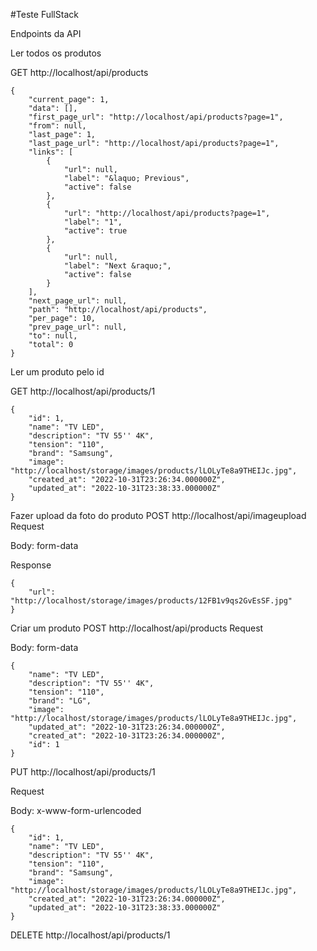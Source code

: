 #Teste FullStack

Endpoints da API

Ler todos os produtos

GET http://localhost/api/products

```
{
    "current_page": 1,
    "data": [],
    "first_page_url": "http://localhost/api/products?page=1",
    "from": null,
    "last_page": 1,
    "last_page_url": "http://localhost/api/products?page=1",
    "links": [
        {
            "url": null,
            "label": "&laquo; Previous",
            "active": false
        },
        {
            "url": "http://localhost/api/products?page=1",
            "label": "1",
            "active": true
        },
        {
            "url": null,
            "label": "Next &raquo;",
            "active": false
        }
    ],
    "next_page_url": null,
    "path": "http://localhost/api/products",
    "per_page": 10,
    "prev_page_url": null,
    "to": null,
    "total": 0
}
```

Ler um produto pelo id

GET http://localhost/api/products/1

```
{
    "id": 1,
    "name": "TV LED",
    "description": "TV 55'' 4K",
    "tension": "110",
    "brand": "Samsung",
    "image": "http://localhost/storage/images/products/lLOLyTe8a9THEIJc.jpg",
    "created_at": "2022-10-31T23:26:34.000000Z",
    "updated_at": "2022-10-31T23:38:33.000000Z"
}
```

Fazer upload da foto do produto
POST http://localhost/api/imageupload
Request

  Body: form-data

Response

```
{
    "url": "http://localhost/storage/images/products/12FB1v9qs2GvEsSF.jpg"
}
```

Criar um produto
POST http://localhost/api/products
Request

  Body: form-data

```
{
    "name": "TV LED",
    "description": "TV 55'' 4K",
    "tension": "110",
    "brand": "LG",
    "image": "http://localhost/storage/images/products/lLOLyTe8a9THEIJc.jpg",
    "updated_at": "2022-10-31T23:26:34.000000Z",
    "created_at": "2022-10-31T23:26:34.000000Z",
    "id": 1
}
```

PUT http://localhost/api/products/1

Request

  Body: x-www-form-urlencoded

```
{
    "id": 1,
    "name": "TV LED",
    "description": "TV 55'' 4K",
    "tension": "110",
    "brand": "Samsung",
    "image": "http://localhost/storage/images/products/lLOLyTe8a9THEIJc.jpg",
    "created_at": "2022-10-31T23:26:34.000000Z",
    "updated_at": "2022-10-31T23:38:33.000000Z"
}
```

DELETE http://localhost/api/products/1
